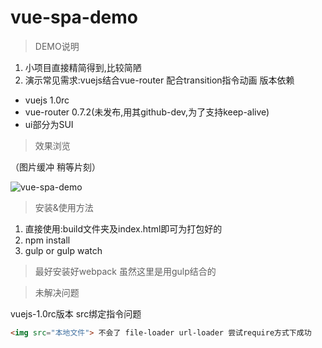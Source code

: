 # vue-spa-demo
>DEMO说明

1.  小项目直接精简得到,比较简陋
2.  演示常见需求:vuejs结合vue-router 配合transition指令动画
版本依赖  

* vuejs 1.0rc
* vue-router 0.7.2(未发布,用其github-dev,为了支持keep-alive)
* ui部分为SUI

>效果浏览  

（图片缓冲 稍等片刻）  

![vue-spa-demo](http://7jpswm.com1.z0.glb.clouddn.com/vue-spavue-spa-demo-3.gif)

>安装&使用方法

1. 直接使用:build文件夹及index.html即可为打包好的
2. npm install
3. gulp or gulp watch

>最好安装好webpack 虽然这里是用gulp结合的

>未解决问题

vuejs-1.0rc版本 src绑定指令问题 
```html
<img src="本地文件"> 不会了 file-loader url-loader 尝试require方式下成功
```
